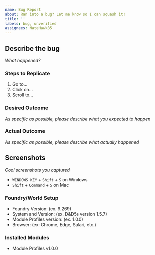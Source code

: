 ```yaml
---
name: Bug Report
about: Ran into a bug? Let me know so I can squash it!
title: ''
labels: bug, unverified
assignees: NateHawk85
---
```


## Describe the bug
*What happened?*

### Steps to Replicate

1) Go to...
2) Click on...
3) Scroll to...

### Desired Outcome
*As specific as possible, please describe what you expected to happen*

### Actual Outcome
*As specific as possible, please describe what actually happened*

## Screenshots
*Cool screenshots you captured*
- `WINDOWS KEY` + `Shift` + `S` on Windows
- `Shift` + `Command` + `5` on Mac

### Foundry/World Setup
- Foundry Version: (ex. 9.269)
- System and Version: (ex. D&D5e version 1.5.7)
- Module Profiles version: (ex. 1.0.0)
- Browser: (ex: Chrome, Edge, Safari, etc.)

### Installed Modules
- Module Profiles v1.0.0